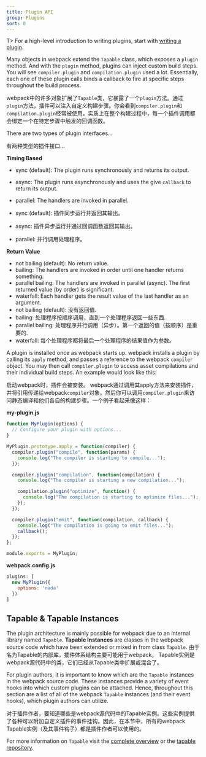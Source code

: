 ```yaml
---
title: Plugin API
group: Plugins
sort: 0
---
```


T> For a high-level introduction to writing plugins, start with [writing a plugin](/contribute/writing-a-plugin).

Many objects in webpack extend the `Tapable` class, which exposes a `plugin` method. And with the `plugin` method, plugins can inject custom build steps. You will see `compiler.plugin` and `compilation.plugin` used a lot. Essentially, each one of these plugin calls binds a callback to fire at specific steps throughout the build process.

webpack中的许多对象扩展了`Tapable`类，它暴露了一个`plugin`方法。通过`plugin`方法，插件可以注入自定义构建步骤。你会看到`compiler.plugin`和`compilation.plugin`经常被使用。实质上在整个构建过程中，每一个插件调用都会绑定一个在特定步骤中触发的回调函数。

There are two types of plugin interfaces...

有两种类型的插件接口...

__Timing Based__

- sync (default): The plugin runs synchronously and returns its output.
- async: The plugin runs asynchronously and uses the give `callback` to return its output.
- parallel: The handlers are invoked in parallel.

- sync (default): 插件同步运行并返回其输出。
- async: 插件异步运行并通过回调函数返回其输出。
- parallel: 并行调用处理程序。

__Return Value__

- not bailing (default): No return value.
- bailing: The handlers are invoked in order until one handler returns something.
- parallel bailing: The handlers are invoked in parallel (async). The first returned value (by order) is significant.
- waterfall: Each handler gets the result value of the last handler as an argument.
- not bailing (default): 没有返回值.
- bailing: 处理程序按顺序调用，直到一个处理程序返回一些东西.
- parallel bailing: 处理程序并行调用（异步）。第一个返回的值（按顺序）是重要的.
- waterfall: 每个处理程序都将最后一个处理程序的结果值作为参数。

A plugin is installed once as webpack starts up. webpack installs a plugin by calling its `apply` method, and passes a reference to the webpack `compiler` object. You may then call `compiler.plugin` to access asset compilations and their individual build steps. An example would look like this:

启动webpack时，插件会被安装。 webpack通过调用其apply方法来安装插件，并将引用传递给webpack`compiler`对象。然后你可以调用`compiler.plugin`来访问静态编译和他们各自的构建步骤。一个例子看起来像这样：

__my-plugin.js__

``` js
function MyPlugin(options) {
  // Configure your plugin with options...
}

MyPlugin.prototype.apply = function(compiler) {
  compiler.plugin("compile", function(params) {
    console.log("The compiler is starting to compile...");
  });

  compiler.plugin("compilation", function(compilation) {
    console.log("The compiler is starting a new compilation...");

    compilation.plugin("optimize", function() {
      console.log("The compilation is starting to optimize files...");
    });
  });

  compiler.plugin("emit", function(compilation, callback) {
    console.log("The compilation is going to emit files...");
    callback();
  });
};

module.exports = MyPlugin;
```

__webpack.config.js__

``` js
plugins: [
  new MyPlugin({
    options: 'nada'
  })
]
```


## Tapable & Tapable Instances

The plugin architecture is mainly possible for webpack due to an internal library named `Tapable`.
**Tapable Instances** are classes in the webpack source code which have been extended or mixed in from class `Tapable`.
由于名为Tapable的内部库，插件体系结构主要可能用于webpack。 Tapable实例是webpack源代码中的类，它们已经从Tapable类中扩展或混合了。


For plugin authors, it is important to know which are the `Tapable` instances in the webpack source code. These instances provide a variety of event hooks into which custom plugins can be attached.
Hence, throughout this section are a list of all of the webpack `Tapable` instances (and their event hooks), which plugin authors can utilize.

对于插件作者，要知道哪些是webpack源代码中的Tapable实例。这些实例提供了各种可以附加自定义插件的事件挂钩。因此，在本节中，所有的webpack Tapable实例（及其事件钩子）都是插件作者可以使用的。

For more information on `Tapable` visit the [complete overview](/api/tapable) or the [tapable repository](https://github.com/webpack/tapable).
